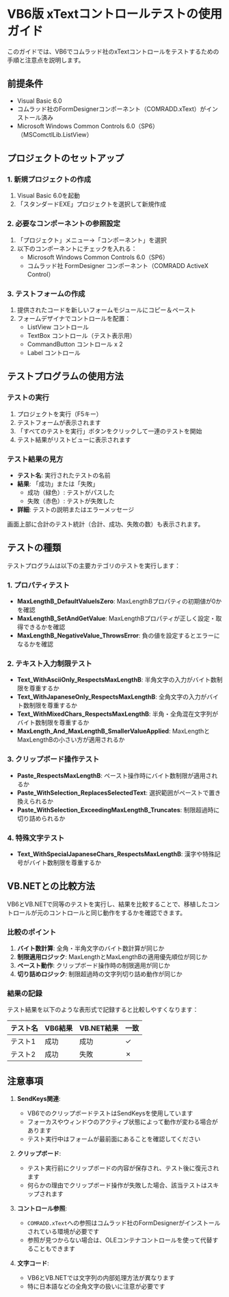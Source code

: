 # VB6版 xTextコントロールテストの使用ガイド

このガイドでは、VB6でコムラッド社のxTextコントロールをテストするための手順と注意点を説明します。

## 前提条件

- Visual Basic 6.0
- コムラッド社のFormDesignerコンポーネント（COMRADD.xText）がインストール済み
- Microsoft Windows Common Controls 6.0（SP6）（MSComctlLib.ListView）

## プロジェクトのセットアップ

### 1. 新規プロジェクトの作成

1. Visual Basic 6.0を起動
2. 「スタンダードEXE」プロジェクトを選択して新規作成

### 2. 必要なコンポーネントの参照設定

1. 「プロジェクト」メニュー→「コンポーネント」を選択
2. 以下のコンポーネントにチェックを入れる：
   - Microsoft Windows Common Controls 6.0（SP6）
   - コムラッド社 FormDesigner コンポーネント（COMRADD ActiveX Control）

### 3. テストフォームの作成

1. 提供されたコードを新しいフォームモジュールにコピー＆ペースト
2. フォームデザイナでコントロールを配置：
   - ListView コントロール
   - TextBox コントロール（テスト表示用）
   - CommandButton コントロール x 2
   - Label コントロール

## テストプログラムの使用方法

### テストの実行

1. プロジェクトを実行（F5キー）
2. テストフォームが表示されます
3. 「すべてのテストを実行」ボタンをクリックして一連のテストを開始
4. テスト結果がリストビューに表示されます

### テスト結果の見方

- **テスト名**: 実行されたテストの名前
- **結果**: 「成功」または「失敗」
  - 成功（緑色）: テストがパスした
  - 失敗（赤色）: テストが失敗した
- **詳細**: テストの説明またはエラーメッセージ

画面上部に合計のテスト統計（合計、成功、失敗の数）も表示されます。

## テストの種類

テストプログラムは以下の主要カテゴリのテストを実行します：

### 1. プロパティテスト

- **MaxLengthB_DefaultValueIsZero**: MaxLengthBプロパティの初期値が0かを確認
- **MaxLengthB_SetAndGetValue**: MaxLengthBプロパティが正しく設定・取得できるかを確認
- **MaxLengthB_NegativeValue_ThrowsError**: 負の値を設定するとエラーになるかを確認

### 2. テキスト入力制限テスト

- **Text_WithAsciiOnly_RespectsMaxLengthB**: 半角文字の入力がバイト数制限を尊重するか
- **Text_WithJapaneseOnly_RespectsMaxLengthB**: 全角文字の入力がバイト数制限を尊重するか
- **Text_WithMixedChars_RespectsMaxLengthB**: 半角・全角混在文字列がバイト数制限を尊重するか
- **MaxLength_And_MaxLengthB_SmallerValueApplied**: MaxLengthとMaxLengthBの小さい方が適用されるか

### 3. クリップボード操作テスト

- **Paste_RespectsMaxLengthB**: ペースト操作時にバイト数制限が適用されるか
- **Paste_WithSelection_ReplacesSelectedText**: 選択範囲がペーストで置き換えられるか
- **Paste_WithSelection_ExceedingMaxLengthB_Truncates**: 制限超過時に切り詰められるか

### 4. 特殊文字テスト

- **Text_WithSpecialJapaneseChars_RespectsMaxLengthB**: 漢字や特殊記号がバイト数制限を尊重するか

## VB.NETとの比較方法

VB6とVB.NETで同等のテストを実行し、結果を比較することで、移植したコントロールが元のコントロールと同じ動作をするかを確認できます。

### 比較のポイント

1. **バイト数計算**: 全角・半角文字のバイト数計算が同じか
2. **制限適用ロジック**: MaxLengthとMaxLengthBの適用優先順位が同じか
3. **ペースト動作**: クリップボード操作時の制限適用が同じか
4. **切り詰めロジック**: 制限超過時の文字列切り詰め動作が同じか

### 結果の記録

テスト結果を以下のような表形式で記録すると比較しやすくなります：

| テスト名 | VB6結果 | VB.NET結果 | 一致 |
|---------|--------|-----------|------|
| テスト1  | 成功    | 成功       | ✓   |
| テスト2  | 成功    | 失敗       | ✗   |

## 注意事項

1. **SendKeys関連**:
   - VB6でのクリップボードテストはSendKeysを使用しています
   - フォーカスやウィンドウのアクティブ状態によって動作が変わる場合があります
   - テスト実行中はフォームが最前面にあることを確認してください

2. **クリップボード**:
   - テスト実行前にクリップボードの内容が保存され、テスト後に復元されます
   - 何らかの理由でクリップボード操作が失敗した場合、該当テストはスキップされます

3. **コントロール参照**:
   - `COMRADD.xText`への参照はコムラッド社のFormDesignerがインストールされている環境が必要です
   - 参照が見つからない場合は、OLEコンテナコントロールを使って代替することもできます

4. **文字コード**:
   - VB6とVB.NETでは文字列の内部処理方法が異なります
   - 特に日本語などの全角文字の扱いに注意が必要です
